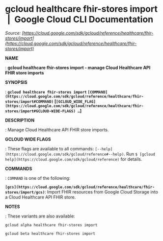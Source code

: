 # gcloud healthcare fhir-stores import  |  Google Cloud CLI Documentation

*Source: [https://cloud.google.com/sdk/gcloud/reference/healthcare/fhir-stores/import](https://cloud.google.com/sdk/gcloud/reference/healthcare/fhir-stores/import)*

**NAME**

: **gcloud healthcare fhir-stores import - manage Cloud Healthcare API FHIR store imports**

**SYNOPSIS**

: **`gcloud healthcare fhir-stores import` `[COMMAND](https://cloud.google.com/sdk/gcloud/reference/healthcare/fhir-stores/import#COMMAND)` [`[GCLOUD_WIDE_FLAG](https://cloud.google.com/sdk/gcloud/reference/healthcare/fhir-stores/import#GCLOUD-WIDE-FLAGS) …`]**

**DESCRIPTION**

: Manage Cloud Healthcare API FHIR store imports.

**GCLOUD WIDE FLAGS**

: These flags are available to all commands: `[--help](https://cloud.google.com/sdk/gcloud/reference#--help)`.
Run `$ [gcloud help](https://cloud.google.com/sdk/gcloud/reference)` for details.

**COMMANDS**

: ``COMMAND`` is one of the following:

**`[gcs](https://cloud.google.com/sdk/gcloud/reference/healthcare/fhir-stores/import/gcs)`**:
Import FHIR resources from Google Cloud Storage into a Cloud Healthcare API FHIR
store.

**NOTES**

: These variants are also available:

```
gcloud alpha healthcare fhir-stores import
```

```
gcloud beta healthcare fhir-stores import
```
